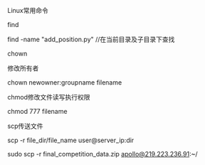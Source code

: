 Linux常用命令



find

find -name "add_position.py"  //在当前目录及子目录下查找



chown

修改所有者

chown newowner:groupname filename



chmod修改文件读写执行权限

chmod 777 filename



scp传送文件

scp -r file_dir/file_name user@server_ip:dir

sudo scp -r final_competition_data.zip apollo@219.223.236.91:~/